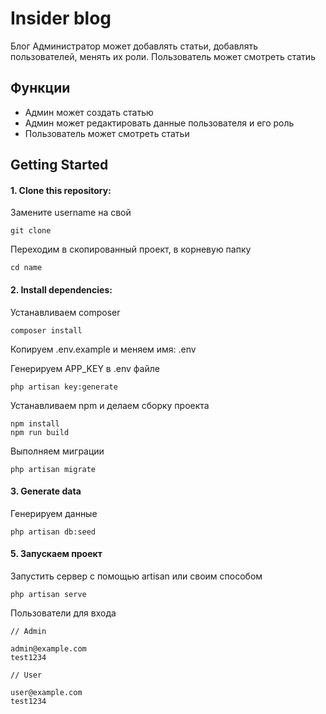 # Insider blog

Блог
Администратор может добавлять статьи, добавлять пользователей, менять их роли.
Пользователь может смотреть статиь

## Функции

- Админ может создать статью
- Админ может редактировать данные пользователя и его роль
- Пользователь может смотреть статьи

## Getting Started

#### 1. Clone this repository:

Замените username на свой

```
git clone 
```

Переходим в скопированный проект, в корневую папку

```
cd name
```

#### 2. Install dependencies:

Устанавливаем composer

```
composer install
```

Копируем .env.example и меняем имя: .env

Генерируем APP_KEY в .env файле

```
php artisan key:generate
```

Устанавливаем npm и делаем сборку проекта
```
npm install
npm run build
```

Выполняем миграции

```
php artisan migrate
```

#### 3. Generate data

Генерируем данные
```
php artisan db:seed
```




#### 5. Запускаем проект

Запустить сервер с помощью artisan или своим способом
```
php artisan serve
```

Пользователи для входа
```
// Admin

admin@example.com
test1234

// User

user@example.com
test1234
```
